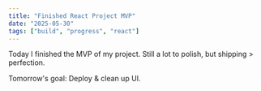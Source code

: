 ```yaml
---
title: "Finished React Project MVP"
date: "2025-05-30"
tags: ["build", "progress", "react"]
---
```


Today I finished the MVP of my project. Still a lot to polish, but shipping > perfection.

Tomorrow's goal: Deploy & clean up UI.
